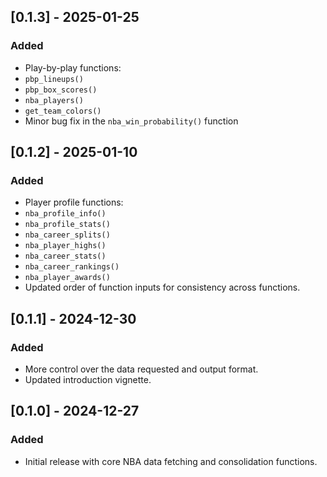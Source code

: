 ## [0.1.3] - 2025-01-25
### Added
- Play-by-play functions:
- `pbp_lineups()`
- `pbp_box_scores()`
- `nba_players()`
- `get_team_colors()`
- Minor bug fix in the `nba_win_probability()` function

## [0.1.2] - 2025-01-10
### Added
- Player profile functions:
- `nba_profile_info()`
- `nba_profile_stats()`
- `nba_career_splits()`
- `nba_player_highs()`
- `nba_career_stats()`
- `nba_career_rankings()`
- `nba_player_awards()`
- Updated order of function inputs for consistency across functions.

## [0.1.1] - 2024-12-30
### Added
- More control over the data requested and output format.
- Updated introduction vignette.

## [0.1.0] - 2024-12-27
### Added
- Initial release with core NBA data fetching and consolidation functions.
